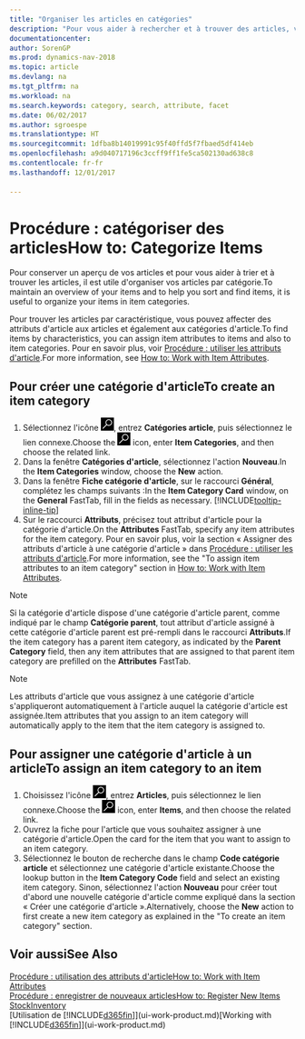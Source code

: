 ```yaml
---
title: "Organiser les articles en catégories"
description: "Pour vous aider à rechercher et à trouver des articles, vous pouvez affecter des attributs d'article et organiser les articles en catégories."
documentationcenter: 
author: SorenGP
ms.prod: dynamics-nav-2018
ms.topic: article
ms.devlang: na
ms.tgt_pltfrm: na
ms.workload: na
ms.search.keywords: category, search, attribute, facet
ms.date: 06/02/2017
ms.author: sgroespe
ms.translationtype: HT
ms.sourcegitcommit: 1dfba8b14019991c95f40ffd5f7fbaed5df414eb
ms.openlocfilehash: a9d040717196c3ccff9ff1fe5ca502130ad638c8
ms.contentlocale: fr-fr
ms.lasthandoff: 12/01/2017

---
```

# <a name="how-to-categorize-items"></a><span data-ttu-id="e0dc5-103">Procédure : catégoriser des articles</span><span class="sxs-lookup"><span data-stu-id="e0dc5-103">How to: Categorize Items</span></span>
<span data-ttu-id="e0dc5-104">Pour conserver un aperçu de vos articles et pour vous aider à trier et à trouver les articles, il est utile d'organiser vos articles par catégorie.</span><span class="sxs-lookup"><span data-stu-id="e0dc5-104">To maintain an overview of your items and to help you sort and find items, it is useful to organize your items in item categories.</span></span>

<span data-ttu-id="e0dc5-105">Pour trouver les articles par caractéristique, vous pouvez affecter des attributs d'article aux articles et également aux catégories d'article.</span><span class="sxs-lookup"><span data-stu-id="e0dc5-105">To find items by characteristics, you can assign item attributes to items and also to item categories.</span></span> <span data-ttu-id="e0dc5-106">Pour en savoir plus, voir [Procédure : utiliser les attributs d'article](inventory-how-work-item-attributes.md).</span><span class="sxs-lookup"><span data-stu-id="e0dc5-106">For more information, see [How to: Work with Item Attributes](inventory-how-work-item-attributes.md).</span></span>

## <a name="to-create-an-item-category"></a><span data-ttu-id="e0dc5-107">Pour créer une catégorie d'article</span><span class="sxs-lookup"><span data-stu-id="e0dc5-107">To create an item category</span></span>
1. <span data-ttu-id="e0dc5-108">Sélectionnez l'icône ![Page ou état pour la recherche](media/ui-search/search_small.png "Page ou état pour la recherche"), entrez **Catégories article**, puis sélectionnez le lien connexe.</span><span class="sxs-lookup"><span data-stu-id="e0dc5-108">Choose the ![Search for Page or Report](media/ui-search/search_small.png "Search for Page or Report icon") icon, enter **Item Categories**, and then choose the related link.</span></span>
2. <span data-ttu-id="e0dc5-109">Dans la fenêtre **Catégories d'article**, sélectionnez l'action **Nouveau**.</span><span class="sxs-lookup"><span data-stu-id="e0dc5-109">In the **Item Categories** window, choose the **New** action.</span></span>
3. <span data-ttu-id="e0dc5-110">Dans la fenêtre **Fiche catégorie d'article**, sur le raccourci **Général**, complétez les champs suivants :</span><span class="sxs-lookup"><span data-stu-id="e0dc5-110">In the **Item Category Card** window, on the **General** FastTab, fill in the fields as necessary.</span></span> [!INCLUDE[tooltip-inline-tip](includes/tooltip-inline-tip_md.md)]
4. <span data-ttu-id="e0dc5-111">Sur le raccourci **Attributs**, précisez tout attribut d'article pour la catégorie d'article.</span><span class="sxs-lookup"><span data-stu-id="e0dc5-111">On the **Attributes** FastTab, specify any item attributes for the item category.</span></span> <span data-ttu-id="e0dc5-112">Pour en savoir plus, voir la section « Assigner des attributs d'article à une catégorie d'article » dans [Procédure : utiliser les attributs d'article](inventory-how-work-item-attributes.md).</span><span class="sxs-lookup"><span data-stu-id="e0dc5-112">For more information, see the "To assign item attributes to an item category" section in [How to: Work with Item Attributes](inventory-how-work-item-attributes.md).</span></span>

> [!NOTE]  
>   <span data-ttu-id="e0dc5-113">Si la catégorie d'article dispose d'une catégorie d'article parent, comme indiqué par le champ **Catégorie parent**, tout attribut d'article assigné à cette catégorie d'article parent est pré-rempli dans le raccourci **Attributs**.</span><span class="sxs-lookup"><span data-stu-id="e0dc5-113">If the item category has a parent item category, as indicated by the **Parent Category** field, then any item attributes that are assigned to that parent item category are prefilled on the **Attributes** FastTab.</span></span>

> [!NOTE]  
>   <span data-ttu-id="e0dc5-114">Les attributs d'article que vous assignez à une catégorie d'article s'appliqueront automatiquement à l'article auquel la catégorie d'article est assignée.</span><span class="sxs-lookup"><span data-stu-id="e0dc5-114">Item attributes that you assign to an item category will automatically apply to the item that the item category is assigned to.</span></span>

## <a name="to-assign-an-item-category-to-an-item"></a><span data-ttu-id="e0dc5-115">Pour assigner une catégorie d'article à un article</span><span class="sxs-lookup"><span data-stu-id="e0dc5-115">To assign an item category to an item</span></span>
1. <span data-ttu-id="e0dc5-116">Choisissez l'icône ![Page ou état pour la recherche](media/ui-search/search_small.png "Page ou état pour la recherche"), entrez **Articles**, puis sélectionnez le lien connexe.</span><span class="sxs-lookup"><span data-stu-id="e0dc5-116">Choose the ![Search for Page or Report](media/ui-search/search_small.png "Search for Page or Report icon") icon, enter **Items**, and then choose the related link.</span></span>
2. <span data-ttu-id="e0dc5-117">Ouvrez la fiche pour l'article que vous souhaitez assigner à une catégorie d'article.</span><span class="sxs-lookup"><span data-stu-id="e0dc5-117">Open the card for the item that you want to assign to an item category.</span></span>
3. <span data-ttu-id="e0dc5-118">Sélectionnez le bouton de recherche dans le champ **Code catégorie article** et sélectionnez une catégorie d'article existante.</span><span class="sxs-lookup"><span data-stu-id="e0dc5-118">Choose the lookup button in the **Item Category Code** field and select an existing item category.</span></span> <span data-ttu-id="e0dc5-119">Sinon, sélectionnez l'action **Nouveau** pour créer tout d'abord une nouvelle catégorie d'article comme expliqué dans la section « Créer une catégorie d'article ».</span><span class="sxs-lookup"><span data-stu-id="e0dc5-119">Alternatively, choose the **New** action to first create a new item category as explained in the "To create an item category" section.</span></span>

## <a name="see-also"></a><span data-ttu-id="e0dc5-120">Voir aussi</span><span class="sxs-lookup"><span data-stu-id="e0dc5-120">See Also</span></span>
[<span data-ttu-id="e0dc5-121">Procédure : utilisation des attributs d'article</span><span class="sxs-lookup"><span data-stu-id="e0dc5-121">How to: Work with Item Attributes</span></span>](inventory-how-work-item-attributes.md)  
[<span data-ttu-id="e0dc5-122">Procédure : enregistrer de nouveaux articles</span><span class="sxs-lookup"><span data-stu-id="e0dc5-122">How to: Register New Items</span></span>](inventory-how-register-new-items.md)  
[<span data-ttu-id="e0dc5-123">Stock</span><span class="sxs-lookup"><span data-stu-id="e0dc5-123">Inventory</span></span>](inventory-manage-inventory.md)  
<span data-ttu-id="e0dc5-124">[Utilisation de [!INCLUDE[d365fin](includes/d365fin_md.md)]](ui-work-product.md)</span><span class="sxs-lookup"><span data-stu-id="e0dc5-124">[Working with [!INCLUDE[d365fin](includes/d365fin_md.md)]](ui-work-product.md)</span></span>

